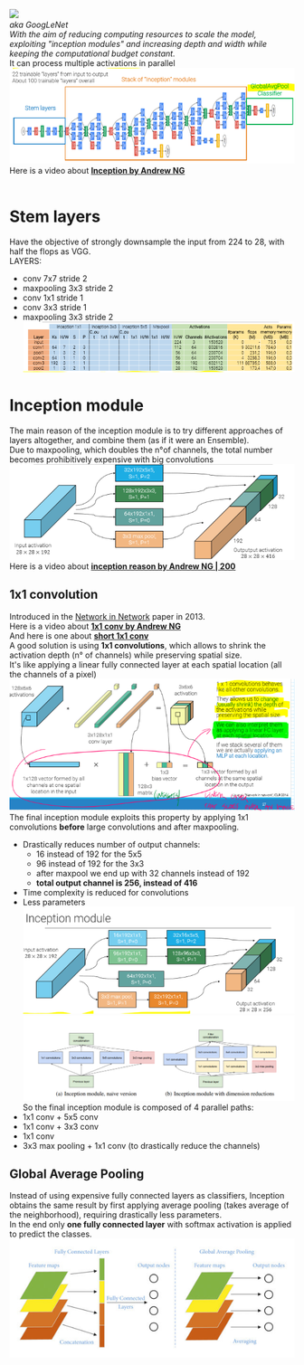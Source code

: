 ![](../../img/pasted-image-20230823120442.png-|-400)<br>
_aka GoogLeNet <br>
With the aim of reducing computing resources to scale the model, exploiting "inception modules" and increasing depth and width while keeping the computational budget constant._<br>
It can process multiple activations in parallel<br>
![](../../img/pasted-image-20230712152358.png)<br>
Here is a video about [**Inception by Andrew
NG**](https://www.youtube.com/watch?v=KfV8CJh7hE0)<br>
<br>

# Stem layers<br>

Have the objective of strongly downsample the input from 224 to 28, with half the flops as VGG.<br>
LAYERS:<br>

- conv 7x7 stride 2<br>
- maxpooling 3x3 stride 2<br>
- conv 1x1 stride 1<br>
- conv 3x3 stride 1<br>
- maxpooling 3x3 stride 2<br>
  ![](../../img/pasted-image-20230712153019.png)<br>

# Inception module<br>

The main reason of the inception module is to try different approaches of layers altogether, and combine them (as if it were an Ensemble).<br>
Due to maxpooling, which doubles the n°of channels, the total number becomes prohibitively expensive with big convolutions<br>
![](../../img/pasted-image-20230712163802.png)<br>
Here is a video about [**inception reason by Andrew NG |
200**](https://www.youtube.com/watch?v=C86ZXvgpejM)<br>

## 1x1 convolution<br>

Introduced in the [Network in Network](https://arxiv.org/pdf/1312.4400v3.pdf) paper in 2013.<br>
Here is a video about [**1x1 conv by Andrew
NG**](https://www.youtube.com/watch?v=c1RBQzKsDCk)<br>
And here is one about [**short 1x1 conv**](https://www.youtube.com/watch?v=qVP574skyuM&t=58s)<br>
A good solution is using **1x1 convolutions**, which allows to shrink the activation depth (n° of channels) while preserving spatial size.<br>
It's like applying a linear fully connected layer at each spatial location (all the channels of a pixel)<br>
![](../../img/pasted-image-20230712164050.png)<br>
The final inception module exploits this property by applying 1x1 convolutions **before** large convolutions and after maxpooling.<br>

- Drastically reduces number of output channels:<br>
  - 16 instead of 192 for the 5x5<br>
  - 96 instead of 192 for the 3x3<br>
  - after maxpool we end up with 32 channels instead of 192<br>
  - **total output channel is 256, instead of 416**<br>
- Time complexity is reduced for convolutions<br>
- Less parameters<br>
  ![](../../img/pasted-image-20230712164333.png)<br>
  ![](../../img/pasted-image-20230824181028.png)<br>
  So the final inception module is composed of 4 parallel paths:<br>
- 1x1 conv + 5x5 conv<br>
- 1x1 conv + 3x3 conv<br>
- 1x1 conv <br>
- 3x3 max pooling + 1x1 conv (to drastically reduce the channels)<br>

## Global Average Pooling<br>

Instead of using expensive fully connected layers as classifiers, Inception obtains the same result by first applying average pooling (takes average of the neighborhood), requiring drastically less parameters.<br>
In the end only **one fully connected layer** with softmax activation is applied to predict the classes.<br>
![](../../img/pasted-image-20230831180642.png)
